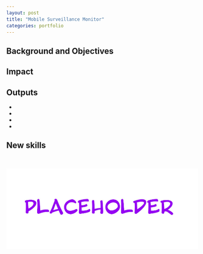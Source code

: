 ```yaml
---
layout: post
title: "Mobile Surveillance Monitor"
categories: portfolio
---
```


## Background and Objectives



## Impact




## Outputs
-
-
-
-


## New skills



<br />

![XX](https://raw.githubusercontent.com/Erioldoesdesign/erioldoesdesign.github.io/master/images/950x400.jpg "XX")